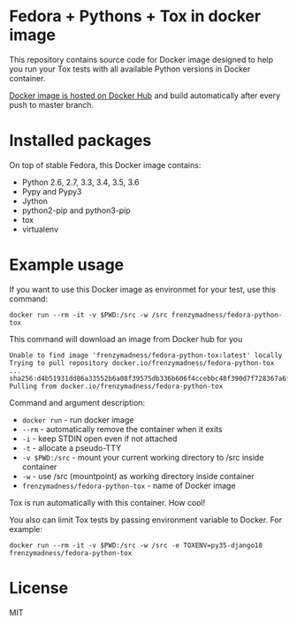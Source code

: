 # Fedora + Pythons + Tox in docker image

This repository contains source code for Docker image designed to help you
run your Tox tests with all available Python versions in Docker container.

[Docker image is hosted on Docker Hub](https://hub.docker.com/r/frenzymadness/fedora-python-tox/) and build automatically after every push to master branch.

# Installed packages

On top of stable Fedora, this Docker image contains:
- Python 2.6, 2.7, 3.3, 3.4, 3.5, 3.6
- Pypy and Pypy3
- Jython
- python2-pip and python3-pip
- tox
- virtualenv

# Example usage

If you want to use this Docker image as environmet for your test, use this command:

```
docker run --rm -it -v $PWD:/src -w /src frenzymadness/fedora-python-tox
```

This command will download an image from Docker hub for you

```
Unable to find image 'frenzymadness/fedora-python-tox:latest' locally
Trying to pull repository docker.io/frenzymadness/fedora-python-tox ... 
sha256:d4b51931dd86a33552b6a08f39575db336b606f4ccebbc48f390d7f728367a6f: Pulling from docker.io/frenzymadness/fedora-python-tox

```

Command and argument description:

- `docker run`    - run docker image
- `--rm`          - automatically remove the container when it exits
- `-i`            - keep STDIN open even if not attached
- `-t`            - allocate a pseudo-TTY
- `-v $PWD:/src`  - mount your current working directory to /src inside container
- `-w`            - use /src (mountpoint) as working directory inside container
- `frenzymadness/fedora-python-tox` - name of Docker image

Tox is run automatically with this container. How cool!

You also can limit Tox tests by passing environment variable to Docker. For example:

```
docker run --rm -it -v $PWD:/src -w /src -e TOXENV=py35-django18 frenzymadness/fedora-python-tox
```

# License

MIT
